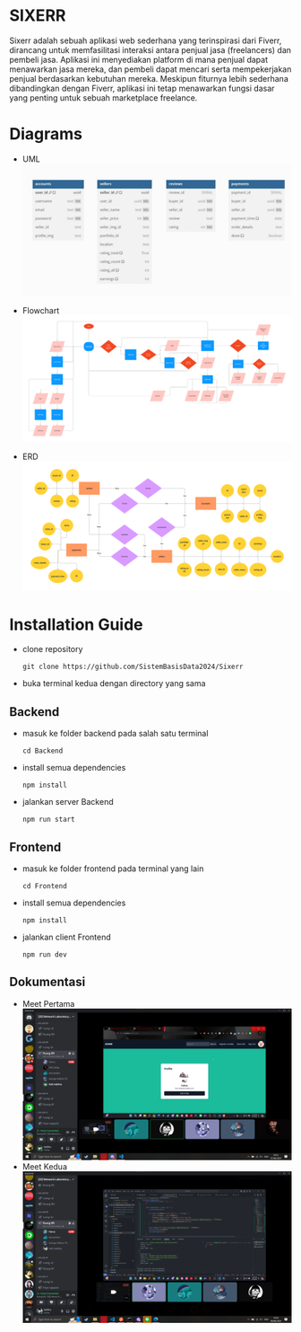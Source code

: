 # SIXERR
Sixerr adalah sebuah aplikasi web sederhana yang terinspirasi dari Fiverr, dirancang untuk memfasilitasi interaksi antara penjual jasa (freelancers) dan pembeli jasa. Aplikasi ini menyediakan platform di mana penjual dapat menawarkan jasa mereka, dan pembeli dapat mencari serta mempekerjakan penjual berdasarkan kebutuhan mereka. Meskipun fiturnya lebih sederhana dibandingkan dengan Fiverr, aplikasi ini tetap menawarkan fungsi dasar yang penting untuk sebuah marketplace freelance.

# Diagrams
- UML  
![UML](Kelengkapan/Sixerr_UML.jpg)

- Flowchart  
![Flowchart](Kelengkapan/Sixerr_Flowchart.png)

- ERD  
![ERD](Kelengkapan/Sixerr_ERD.png)

# Installation Guide
- clone repository  
    ```
    git clone https://github.com/SistemBasisData2024/Sixerr
    ```
- buka terminal kedua dengan directory yang sama
## Backend
- masuk ke folder backend pada salah satu terminal
    ```
    cd Backend
    ```
- install semua dependencies
    ```
    npm install
    ```
- jalankan server Backend
    ```
    npm run start
    ```

## Frontend
- masuk ke folder frontend pada terminal yang lain
    ```
    cd Frontend
    ```
- install semua dependencies
    ```
    npm install
    ```
- jalankan client Frontend
    ```
    npm run dev
    ```

## Dokumentasi
- Meet Pertama
![Meet1](Kelengkapan/Meet1.png)
- Meet Kedua
![Meet2](Kelengkapan/Meet2.png)
